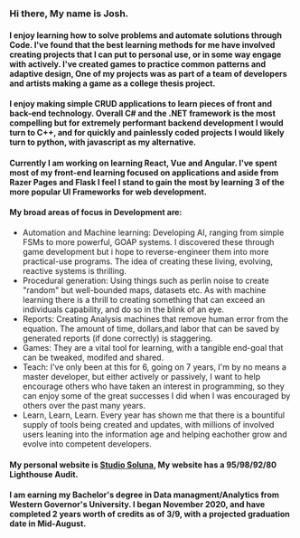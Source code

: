 ### Hi there, My name is Josh.

#### I enjoy learning how to solve problems and automate solutions through Code. I've found that the best learning methods for me have involved creating projects that I can put to personal use, or in some way engage with actively. I've created games to practice common patterns and adaptive design, One of my projects was as part of a team of developers and artists making a game as a college thesis project.

#### I enjoy making simple CRUD applications to learn pieces of front and back-end technology. Overall C# and the .NET framework is the most compelling but for extremely performant backend development I would turn to C++, and for quickly and painlessly coded projects I would likely turn to python, with javascript as my alternative.

#### Currently I am working on learning React, Vue and Angular. I've spent most of my front-end learning focused on applications and aside from Razer Pages and Flask I feel I stand to gain the most by learning 3 of the more popular UI Frameworks for web development.

#### My broad areas of focus in Development are: 
- Automation and Machine learning: Developing AI, ranging from simple FSMs to more powerful, GOAP systems. I discovered these through game development but i hope to reverse-engineer them into more practical-use programs. The idea of creating these living, evolving, reactive systems is thrilling.
- Procedural generation: Using things such as perlin noise to create "random" but well-bounded maps, datasets etc. As with machine learning there is a thrill to creating something that can exceed an individuals capability, and do so in the blink of an eye.
- Reports: Creating Analysis machines that remove human error from the equation. The amount of time, dollars,and labor that can be saved by generated reports (if done correctly) is staggering.
- Games: They are a vital tool for learning, with a tangible end-goal that can be tweaked, modifed and shared.
- Teach: I've only been at this for 6, going on 7 years, I'm by no means a master developer, but either actively or passively, I want to help encourage others who have taken an interest in programming, so they can enjoy some of the great successes I did when I was encouraged by others over the past many years.
- Learn, Learn, Learn. Every year has shown me that there is a bountiful supply of tools being created and updates, with millions of involved users leaning into the information age and helping eachother grow and evolve into competent developers.

#### My personal website is [Studio Soluna](https://studiosolunalandingpage.azurewebsites.net), My website has a 95/98/92/80 Lighthouse Audit.

#### I am earning my Bachelor's degree in Data managment/Analytics from Western Governor's University. I began November 2020, and have completed 2 years worth of credits as of 3/9, with a projected graduation date in Mid-August.
